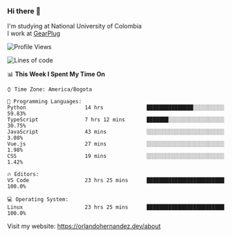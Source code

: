 ### Hi there 👋


<!--**AR4Z/AR4Z** is a ✨ _special_ ✨ repository because its `README.md` (this file) appears on your GitHub profile.

Here are some ideas to get you started:-->
I'm studying at National University of Colombia
<br>
I work at <a href="https://gearplug.io/en/">GearPlug</a>
<br>

<!--START_SECTION:waka-->
![Profile Views](http://img.shields.io/badge/Profile%20Views-10-blue)

![Lines of code](https://img.shields.io/badge/From%20Hello%20World%20I%27ve%20Written-22.2%20million%20lines%20of%20code-blue)

📊 **This Week I Spent My Time On** 

```text
⌚︎ Time Zone: America/Bogota

💬 Programming Languages: 
Python                   14 hrs              ███████████████░░░░░░░░░░   59.83% 
TypeScript               7 hrs 12 mins       ███████░░░░░░░░░░░░░░░░░░   30.75% 
JavaScript               43 mins             ░░░░░░░░░░░░░░░░░░░░░░░░░   3.08% 
Vue.js                   27 mins             ░░░░░░░░░░░░░░░░░░░░░░░░░   1.98% 
CSS                      19 mins             ░░░░░░░░░░░░░░░░░░░░░░░░░   1.42%

🔥 Editors: 
VS Code                  23 hrs 25 mins      █████████████████████████   100.0%

💻 Operating System: 
Linux                    23 hrs 25 mins      █████████████████████████   100.0%

```


<!--END_SECTION:waka-->


Visit my website: https://orlandohernandez.dev/about

